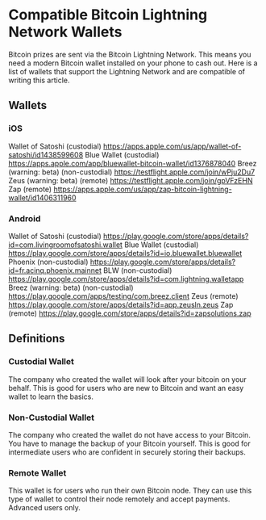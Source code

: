 # Compatible Bitcoin Lightning Network Wallets
Bitcoin prizes are sent via the Bitcoin Lightning Network. This means you need a modern Bitcoin wallet installed on your phone to cash out.  Here is a list of wallets that support the Lightning Network and are compatible of writing this article.

## Wallets

### iOS
Wallet of Satoshi  (custodial) https://apps.apple.com/us/app/wallet-of-satoshi/id1438599608
Blue Wallet (custodial) https://apps.apple.com/app/bluewallet-bitcoin-wallet/id1376878040
Breez (warning: beta) (non-custodial) https://testflight.apple.com/join/wPju2Du7
Zeus (warning: beta) (remote) https://testflight.apple.com/join/gpVFzEHN
Zap (remote) https://apps.apple.com/us/app/zap-bitcoin-lightning-wallet/id1406311960

### Android
Wallet of Satoshi  (custodial) https://play.google.com/store/apps/details?id=com.livingroomofsatoshi.wallet
Blue Wallet (custodial) https://play.google.com/store/apps/details?id=io.bluewallet.bluewallet
Phoenix (non-custodial) https://play.google.com/store/apps/details?id=fr.acinq.phoenix.mainnet
BLW (non-custodial) https://play.google.com/store/apps/details?id=com.lightning.walletapp
Breez (warning: beta) (non-custodial) https://play.google.com/apps/testing/com.breez.client
Zeus (remote) https://play.google.com/store/apps/details?id=app.zeusln.zeus
Zap (remote) https://play.google.com/store/apps/details?id=zapsolutions.zap

## Definitions
### Custodial  Wallet
The company who created the wallet will look after your bitcoin on your behalf.  This is good for users who are new to Bitcoin and want an easy wallet to learn the basics.

### Non-Custodial Wallet
The company who created the wallet do not have access to your Bitcoin. You have to manage the backup of your Bitcoin yourself. This is good for intermediate users who are confident in securely storing their backups.

### Remote Wallet
This wallet is for users who run their own Bitcoin node. They can use this type of wallet to control their node remotely and accept payments. Advanced users only.
